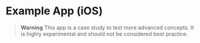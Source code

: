 #  Example App (iOS)

> **Warning**
> This app is a case study to test more advanced concepts. It is highly experimental and should not be considered best practice.
